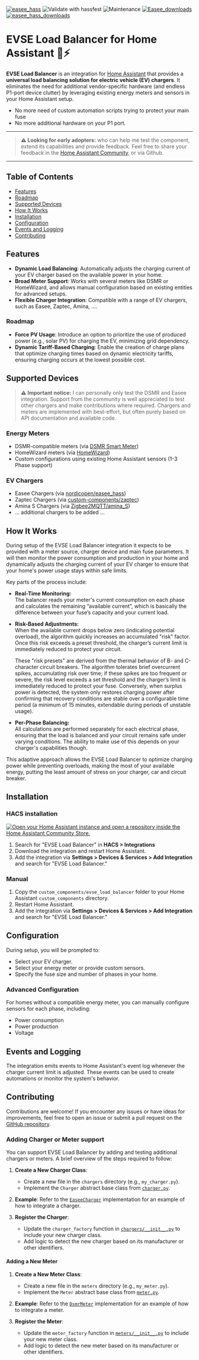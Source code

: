 [![easee_hass](https://img.shields.io/github/release/dirkgroenen/hass-evse-load-balancer.svg?1)](https://github.com/dirkgroenen/hass-evse-load-balancer) ![Validate with hassfest](https://github.com/dirkgroenen/hass-evse-load-balancer/workflows/Validate%20with%20Hassfest%20and%20HACS/badge.svg) ![Maintenance](https://img.shields.io/maintenance/yes/2025.svg) [![Easee_downloads](https://img.shields.io/github/downloads/dirkgroenen/hass-evse-load-balancer/total)](https://github.com/dirkgroenen/hass-evse-load-balancer) [![easee_hass_downloads](https://img.shields.io/github/downloads/dirkgroenen/hass-evse-load-balancer/latest/total)](https://github.com/dirkgroenen/hass-evse-load-balancer)


# EVSE Load Balancer for Home Assistant 🚗⚡️ 

**EVSE Load Balancer** is an integration for [Home Assistant](https://www.home-assistant.io/) that provides a **universal load balancing solution for electric vehicle (EV) chargers**. It eliminates the need for additional vendor-specific hardware (and endless P1-port device clutter) by leveraging existing energy meters and sensors in your Home Assistant setup.

- No more need of custom automation scripts trying to protect your main fuse 
- No more additional hardware on your P1 port.

---

> **⚠️ Looking for early adopters:** who can help me test the component, extend its capabilities and provide feedback.
> Feel free to share your feedback in the [Home Assistant Community](https://community.home-assistant.io/t/evse-load-balancer-a-universal-load-balancer-for-your-ev-chargers/883863), or via Github. 

---

## Table of Contents

- [Features](#features)
- [Roadmap](#roadmap)
- [Supported Devices](#supported-devices)
- [How It Works](#how-it-works)
- [Installation](#installation)
- [Configuration](#configuration)
- [Events and Logging](#events-and-logging)
- [Contributing](#contributing)

## Features

- **Dynamic Load Balancing**: Automatically adjusts the charging current of your EV charger based on the available power in your home.
- **Broad Meter Support**: Works with several meters like DSMR or HomeWizard, and allows manual configuration based on existing entities for advanced setups.
- **Flexible Charger Integration**: Compatible with a range of EV chargers, such as Easee, Zaptec, Amina, ....

### Roadmap

- **Force PV Usage**: Introduce an option to prioritize the use of produced power (e.g., solar PV) for charging the EV, minimizing grid dependency.
- **Dynamic Tariff-Based Charging**: Enable the creation of charge plans that optimize charging times based on dynamic electricity tariffs, ensuring charging occurs at the lowest possible cost.

## Supported Devices

> **⚠️ Important notice:** I can personally only test the DSMR and Easee integration. Support 
> from the community is well appreciated to test other chargers and make contributions where required.
> Chargers and meters are implemented with best-effort, but often purely based on API documentation and available code.

### Energy Meters
- DSMR-compatible meters (via [DSMR Smart Meter](https://www.home-assistant.io/integrations/dsmr/))
- HomeWizard meters (via [HomeWizard](https://www.home-assistant.io/integrations/homewizard/))
- Custom configurations using existing Home Assistant sensors (1-3 Phase support)

### EV Chargers
- Easee Chargers (via [nordicopen/easee_hass](https://github.com/nordicopen/easee_hass))
- Zaptec Chargers (via [custom-components/zaptec](https://github.com/custom-components/zaptec))
- Amina S Chargers (via [Zigbee2MQTT/amina_S](https://www.zigbee2mqtt.io/devices/amina_S.html))
- ... additional chargers to be added ...

## How It Works

During setup of the EVSE Load Balancer integration it expects to be provided with a meter source, charger device and main fuse parameters. It will then monitor the power consumption and production in your home and dynamically adjusts the charging current of your EV charger to ensure that your home's power usage stays within safe limits.

Key parts of the process include:

- **Real-Time Monitoring:**  
  The balancer reads your meter's current consumption on each phase and calculates the remaining “available current”, which is basically the difference between your fuse’s capacity and your current load.

- **Risk-Based Adjustments:**  
  When the available current drops below zero (indicating potential overload), the algorithm quickly increases an accumulated "risk" factor. Once this risk exceeds a preset threshold, the charger’s current limit is immediately reduced to protect your circuit. 
  
  These "risk presets" are derived from the thermal behavior of B- and C-character circuit breakers. The algorithm tolerates brief overcurrent spikes, accumulating risk over time; if these spikes are too frequent or severe, the risk level exceeds a set threshold and the charger’s limit is immediately reduced to protect your fuse. Conversely, when surplus power is detected, the system only restores charging power after confirming that recovery conditions are stable over a configurable time period (a minimum of 15 minutes, extendable during periods of unstable usage).
  
- **Per-Phase Balancing:**  
  All calculations are performed separately for each electrical phase, ensuring that the load is balanced and your circuit remains safe under varying conditions. The ability to make use of this depends on your charger's capabilities though.

This adaptive approach allows the EVSE Load Balancer to optimize charging power while preventing overloads, making the most of your available energy, putting the least amount of stress on your charger, car and circuit breaker. 

## Installation

### HACS installation
[![Open your Home Assistant instance and open a repository inside the Home Assistant Community Store.](https://my.home-assistant.io/badges/hacs_repository.svg)](https://my.home-assistant.io/redirect/hacs_repository/?owner=dirkgroenen&repository=hass-evse-load-balancer)

1. Search for "EVSE Load Balancer" in **HACS > Integrations**
2. Download the integration and restart Home Assistant.
3. Add the integration via **Settings > Devices & Services > Add Integration** and search for "EVSE Load Balancer."

### Manual
1. Copy the `custom_components/evse_load_balancer` folder to your Home Assistant `custom_components` directory.
2. Restart Home Assistant.
3. Add the integration via **Settings > Devices & Services > Add Integration** and search for "EVSE Load Balancer."

## Configuration

During setup, you will be prompted to:
- Select your EV charger.
- Select your energy meter or provide custom sensors.
- Specify the fuse size and number of phases in your home.

### Advanced Configuration
For homes without a compatible energy meter, you can manually configure sensors for each phase, including:
- Power consumption
- Power production
- Voltage

## Events and Logging

The integration emits events to Home Assistant's event log whenever the charger current limit is adjusted. These events can be used to create automations or monitor the system's behavior.


## Contributing

Contributions are welcome! If you encounter any issues or have ideas for improvements, feel free to open an issue or submit a pull request on the [GitHub repository](https://github.com/dirkgroenen/hass-evse-load-balancer).

### Adding Charger or Meter support 
You can support EVSE Load Balancer by adding and testing additional chargers or meters. A brief overview of the steps required to follow:

1. **Create a New Charger Class**:
   - Create a new file in the `chargers` directory (e.g., `my_charger.py`).
   - Implement the `Charger` abstract base class from [`charger.py`](custom_components/evse_load_balancer/chargers/charger.py).

2. **Example**:
   Refer to the [`EaseeCharger`](custom_components/evse_load_balancer/chargers/easee_charger.py) implementation for an example of how to integrate a charger.

3. **Register the Charger**:
   - Update the `charger_factory` function in [`chargers/__init__.py`](custom_components/evse_load_balancer/chargers/__init__.py) to include your new charger class.
   - Add logic to detect the new charger based on its manufacturer or other identifiers.

#### Adding a New Meter

1. **Create a New Meter Class**:
   - Create a new file in the `meters` directory (e.g., `my_meter.py`).
   - Implement the `Meter` abstract base class from [`meter.py`](custom_components/evse_load_balancer/meters/meter.py).

2. **Example**:
   Refer to the [`DsmrMeter`](custom_components/evse_load_balancer/meters/dsmr_meter.py) implementation for an example of how to integrate a meter.

3. **Register the Meter**:
   - Update the `meter_factory` function in [`meters/__init__.py`](custom_components/evse_load_balancer/meters/__init__.py) to include your new meter class.
   - Add logic to detect the new meter based on its manufacturer or other identifiers.


